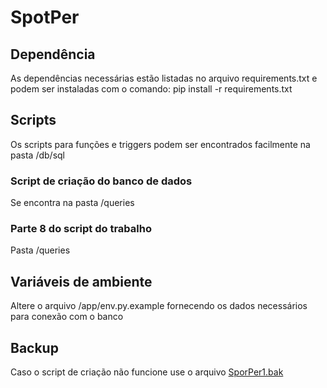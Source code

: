 # SpotPer
## Dependência

As dependências necessárias estão listadas no arquivo requirements.txt e podem ser instaladas com o comando:
	pip install -r requirements.txt
## Scripts

Os scripts para funções e triggers podem ser encontrados facilmente na pasta
/db/sql
### Script de criação do banco de dados

Se encontra na pasta /queries 
### Parte 8 do script do trabalho

Pasta /queries
## Variáveis de ambiente

Altere o arquivo /app/env.py.example fornecendo os dados necessários para conexão com o banco
## Backup

Caso o script de criação não funcione use o arquivo [SporPer1.bak](https://drive.google.com/file/d/1DUcPrAnfHg_VkUAdYPcAtkUBM6wwZg0C/view?usp=sharing " SporPer1.bak")
